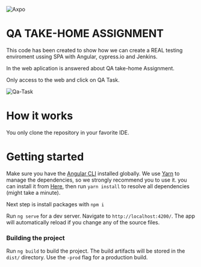 ![Axpo](https://eligenio.com/wp-content/uploads/2023/06/Axpo_energia.png)

# QA TAKE-HOME ASSIGNMENT

This code has been created to show how we can create a REAL testing enviroment ussing SPA with Angular, cypress.io and Jenkins.

In the web aplication is answered about QA take-home Assignment.

Only access to the web and click on QA Task.

![Qa-Task](https://github.com/thelastsandbox/Axpo_QA_Tasks/blob/main/src/app/features/article/routes/qa-tasks/imgs/Qa-task.PNG?raw=true)

# How it works

You only clone the repository in your favorite IDE.

# Getting started

Make sure you have the [Angular CLI](https://github.com/angular/angular-cli#installation) installed globally. We use [Yarn](https://yarnpkg.com) to manage the dependencies, so we strongly recommend you to use it. you can install it from [Here](https://yarnpkg.com/en/docs/install), then run `yarn install` to resolve all dependencies (might take a minute).

Next step is install packages with `npm i`

Run `ng serve` for a dev server. Navigate to `http://localhost:4200/`. The app will automatically reload if you change any of the source files.

### Building the project

Run `ng build` to build the project. The build artifacts will be stored in the `dist/` directory. Use the `-prod` flag for a production build.
